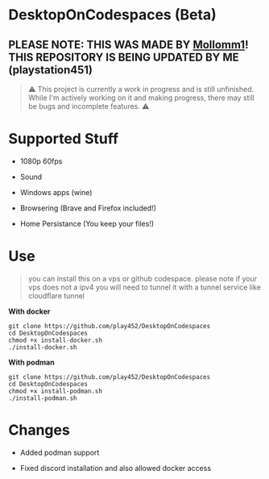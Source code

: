 # DesktopOnCodespaces (Beta)
## PLEASE NOTE: THIS WAS MADE BY [**Mollomm1**](https://git.mollomm1.dev/Mollomm1/DesktopOnCodespaces)! THIS REPOSITORY IS BEING UPDATED BY ME (playstation451)

> ⚠️ This project is currently a work in progress and is still unfinished. While I'm actively working on it and making progress, there may still be bugs and incomplete features. ⚠️

# Supported Stuff

* 1080p 60fps

* Sound

* Windows apps (wine)

* Browsering (Brave and Firefox included!)

* Home Persistance (You keep your files!)

# Use

> you can install this on a vps or github codespace.
> please note if your vps does not a ipv4 you will need to tunnel it with a tunnel service like cloudflare tunnel

**With docker**
```
git clone https://github.com/play452/DesktopOnCodespaces
cd DesktopOnCodespaces
chmod +x install-docker.sh
./install-docker.sh
```

**With podman**
```
git clone https://github.com/play452/DesktopOnCodespaces
cd DesktopOnCodespaces
chmod +x install-podman.sh
./install-podman.sh
```

# Changes
- Added podman support

- Fixed discord installation and also allowed docker access
